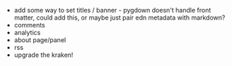 * add some way to set titles / banner - pygdown doesn't handle front matter, could add this, or maybe just pair edn metadata with markdown?
* comments
* analytics
* about page/panel
* rss
* upgrade the kraken!